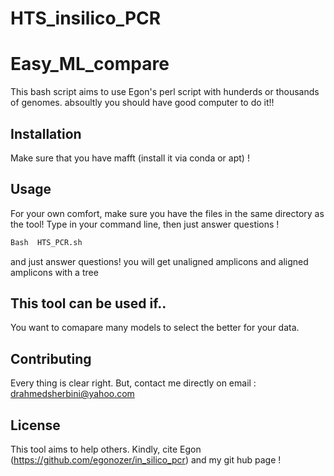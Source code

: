 # HTS_insilico_PCR
# Easy_ML_compare


This bash script aims to use Egon's perl script with hunderds or thousands of genomes. absoultly you should have good computer to do it!!


## Installation

Make sure that you have mafft (install it via conda or apt) !

## Usage
For your own comfort, make sure you have the files in the same directory as the tool!
Type in your command line, then just answer questions !


```python
Bash  HTS_PCR.sh

```
and just answer questions!
you will get unaligned amplicons and aligned amplicons with a tree 

## This tool can be used if..
You want to comapare many models to select the better for your data.

## Contributing
Every thing is clear right. But, contact me directly on email : drahmedsherbini@yahoo.com
## License
This tool aims to help others. Kindly, cite Egon (https://github.com/egonozer/in_silico_pcr) and my git hub page !
